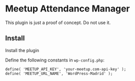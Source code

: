 # Meetup Attendance Manager

This plugin is just a proof of concept. Do not use it.

## Install

Install the plugin

Define the following constants in `wp-config.php`:

```
define( 'MEETUP_API_KEY', 'your-meetup.com-api-key' );
define( 'MEETUP_URL_NAME', 'WordPress-Madrid' );
```
